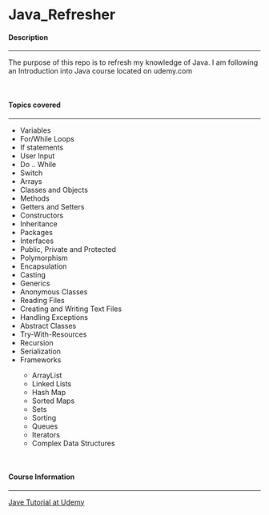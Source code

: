 # Java_Refresher

<h4>Description</h4>
<hr/>
<p>The purpose of this repo is to refresh my knowledge of Java. I am following an Introduction into Java course located on udemy.com</p>
<br/>
<h4>Topics covered</h4>
<hr/>
<ul>
<li>Variables</li>
<li>For/While Loops</li>
<li>If statements</li>
<li>User Input</li>
<li>Do .. While</li>
<li>Switch</li>
<li>Arrays</li>
<li>Classes and Objects</li>
<li>Methods</li>
<li>Getters and Setters</li>
<li>Constructors</li>
<li>Inheritance</li>
<li>Packages</li>
<li>Interfaces</li>
<li>Public, Private and Protected</li>
<li>Polymorphism</li>
<li>Encapsulation</li>
<li>Casting</li>
<li>Generics</li>
<li>Anonymous Classes</li>
<li>Reading Files</li>
<li>Creating and Writing Text Files</li>
<li>Handling Exceptions</li>
<li>Abstract Classes</li>
<li>Try-With-Resources</li>
<li>Recursion</li>
<li>Serialization</li>
<li>Frameworks</li>
<ul>
<li>ArrayList</li>
<li>Linked Lists</li>
<li>Hash Map</li>
<li>Sorted Maps</li>
<li>Sets</li>
<li>Sorting</li>
<li>Queues</li>
<li>Iterators</li>
<li>Complex Data Structures</li>
</ul>
</ul>
<br/>
<h4>Course Information</h4>
<hr/>
<a href="https://www.udemy.com/java-tutorial/">Jave Tutorial at Udemy</a>
